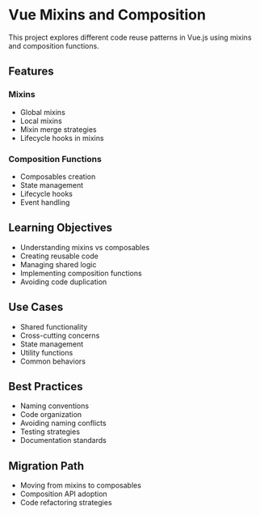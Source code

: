 # Vue Mixins and Composition

This project explores different code reuse patterns in Vue.js using mixins and composition functions.

## Features

### Mixins
- Global mixins
- Local mixins
- Mixin merge strategies
- Lifecycle hooks in mixins

### Composition Functions
- Composables creation
- State management
- Lifecycle hooks
- Event handling

## Learning Objectives

- Understanding mixins vs composables
- Creating reusable code
- Managing shared logic
- Implementing composition functions
- Avoiding code duplication

## Use Cases

- Shared functionality
- Cross-cutting concerns
- State management
- Utility functions
- Common behaviors

## Best Practices

- Naming conventions
- Code organization
- Avoiding naming conflicts
- Testing strategies
- Documentation standards

## Migration Path

- Moving from mixins to composables
- Composition API adoption
- Code refactoring strategies